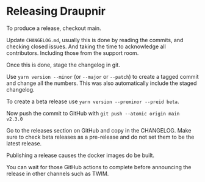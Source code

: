 # Releasing Draupnir

To produce a release, checkout main.

Update `CHANGELOG.md`, usually this is done by reading the commits, and checking
closed issues. And taking the time to acknowledge all contributors. Including
those from the support room.

Once this is done, stage the changelog in git.

Use `yarn version --minor` (or `--major` or `--patch`) to create a tagged commit
and change all the numbers. This was also automatically include the staged
changelog.

To create a beta release use `yarn version --preminor --preid beta`.

Now push the commit to GitHub with `git push --atomic origin main v2.3.0`

Go to the releases section on GitHub and copy in the CHANGELOG. Make sure to
check beta releases as a pre-release and do not set them to be the latest
release.

Publishing a release causes the docker images do be built.

You can wait for those GitHub actions to complete before announcing the release
in other channels such as TWIM.
